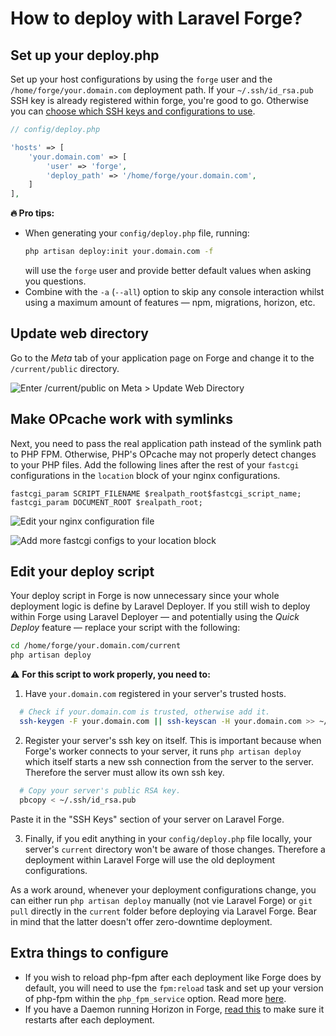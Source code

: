 # How to deploy with Laravel Forge?

## Set up your deploy.php
Set up your host configurations by using the `forge` user and the `/home/forge/your.domain.com` deployment path. If your `~/.ssh/id_rsa.pub` SSH key is already registered within forge, you're good to go. Otherwise you can [choose which SSH keys and configurations to use](configure-hosts.md#authentication).

```php
// config/deploy.php

'hosts' => [
    'your.domain.com' => [
        'user' => 'forge',
        'deploy_path' => '/home/forge/your.domain.com',
    ]
],
```

**:fire: Pro tips:**
* When generating your `config/deploy.php` file, running: 
    ```bash
    php artisan deploy:init your.domain.com -f
    ```
  will use the `forge` user and provide better default values when asking you questions.
* Combine with the `-a` (`--all`) option to skip any console interaction whilst using a maximum amount of features — npm, migrations, horizon, etc.

## Update web directory
Go to the *Meta* tab of your application page on Forge and change it to the `/current/public` directory.

![Enter `/current/public` on Meta > Update Web Directory](https://user-images.githubusercontent.com/3642397/37337948-320f3ea0-26b6-11e8-902f-f4b185c609c7.png)

## Make OPcache work with symlinks
Next, you need to pass the real application path instead of the symlink path to PHP FPM. Otherwise, PHP's OPcache may not properly detect changes to your PHP files. Add the following lines after the rest of your `fastcgi` configurations in the `location` block of your nginx configurations.

```nginx
fastcgi_param SCRIPT_FILENAME $realpath_root$fastcgi_script_name;
fastcgi_param DOCUMENT_ROOT $realpath_root;
```

![Edit your nginx configuration file](https://user-images.githubusercontent.com/3642397/37338252-30323c08-26b7-11e8-85d5-db49d5c4abbe.png)

![Add more fastcgi configs to your location block](https://user-images.githubusercontent.com/3642397/37346220-11785cb2-26cf-11e8-906e-30da2bfbe847.png)

## Edit your deploy script
Your deploy script in Forge is now unnecessary since your whole deployment logic is define by Laravel Deployer. If you still wish to deploy within Forge using Laravel Deployer — and potentially using the *Quick Deploy* feature — replace your script with the following:

```bash
cd /home/forge/your.domain.com/current
php artisan deploy
```

:warning: **For this script to work properly, you need to:**
1. Have `your.domain.com` registered in your server's trusted hosts.
  ```bash
    # Check if your.domain.com is trusted, otherwise add it.
    ssh-keygen -F your.domain.com || ssh-keyscan -H your.domain.com >> ~/.ssh/known_hosts
  ```

2. Register your server's ssh key on itself. This is important because when Forge's worker connects to your server, it runs `php artisan deploy` which itself starts a new ssh connection from the server to the server. Therefore the server must allow its own ssh key.
  ```bash
    # Copy your server's public RSA key.
    pbcopy < ~/.ssh/id_rsa.pub
  ```
  Paste it in the "SSH Keys" section of your server on Laravel Forge.

3. Finally, if you edit anything in your `config/deploy.php` file locally, your server's `current` directory won't be aware of those changes. Therefore a deployment within Laravel Forge will use the old deployment configurations.

  As a work around, whenever your deployment configurations change, you can either run `php artisan deploy` manually (not vie Laravel Forge) or `git pull` directly in the `current` folder before deploying via Laravel Forge. Bear in mind that the latter doesn't offer zero-downtime deployment.

## Extra things to configure
* If you wish to reload php-fpm after each deployment like Forge does by default, you will need to use the `fpm:reload` task and set up your version of php-fpm within the `php_fpm_service` option. Read more [here](how-to-reload-fpm.md).
* If you have a Daemon running Horizon in Forge, [read this](how-to-horizon.md) to make sure it restarts after each deployment.